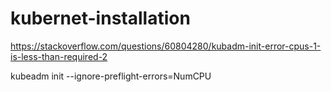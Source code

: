 # kubernet-installation


https://stackoverflow.com/questions/60804280/kubadm-init-error-cpus-1-is-less-than-required-2


kubeadm init --ignore-preflight-errors=NumCPU
